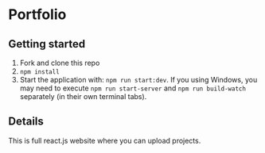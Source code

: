 # Portfolio

## Getting started

1. Fork and clone this repo
2. `npm install`
3. Start the application with: `npm run start:dev`. If you using Windows, you may need to execute `npm run start-server` and `npm run build-watch` separately (in their own terminal tabs).
<!-- 4. Check out the starting seed file in `seed.js` - you can run it by executing `npm run seed` -->

## Details

This is full react.js website where you can upload projects.
